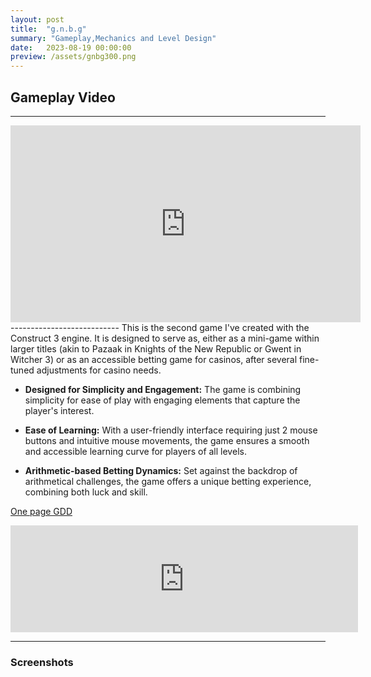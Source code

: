 ```yaml
---
layout: post
title:  "g.n.b.g"
summary: "Gameplay,Mechanics and Level Design"
date:   2023-08-19 00:00:00
preview: /assets/gnbg300.png
---
```

## Gameplay Video
---------------------------
<iframe width="560" height="315" src="https://www.youtube.com/embed/5fFX7SnJWCQ?si=zmIQ06mwYYL_8MB0" title="YouTube video player" frameborder="0" allow="accelerometer; autoplay; clipboard-write; encrypted-media; gyroscope; picture-in-picture; web-share" allowfullscreen></iframe>
---------------------------
This is the second game I've created with the Construct 3 engine. It is designed to serve as, either as a mini-game within larger titles (akin to Pazaak in Knights of the New Republic or Gwent in Witcher 3) or as an accessible betting game  for casinos, after several fine-tuned adjustments for casino needs.

 * **Designed for Simplicity and Engagement:** The game is combining simplicity for ease of play with engaging elements that capture the player's interest.

* **Ease of Learning:** With a user-friendly interface requiring just 2 mouse buttons and intuitive mouse movements, the game ensures a smooth and accessible learning curve for players of all levels.

 * **Arithmetic-based Betting Dynamics:** Set against the backdrop of arithmetical challenges, the game offers a unique betting experience, combining both luck and skill.
	
[One page GDD](/assets/GNBG_one_page_GDD.pdf)


<iframe frameborder="0" src="https://itch.io/embed/2113263?border_width=3" width="556" height="171"><a href="https://htramu.itch.io/gnbg">g.n.b.g. by Umarth</a></iframe>

---------------------------
### Screenshots


<blockquote class="imgur-embed-pub" lang="en" data-id="a/e2WS5DH" data-context="false" ></blockquote><script async src="//s.imgur.com/min/embed.js" charset="utf-8"></script>